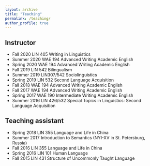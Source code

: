```yaml
---
layout: archive
title: "Teaching"
permalink: /teaching/
author_profile: true
---
```



## Instructor

- Fall 2020 LIN 405 Writing in Linguistics
- Summer 2020 WAE 194 Advanced Writing Academic English
- Spring 2020 WAE 194 Advanced Writing Academic English
- Fall 2019 LIN 542 Bilingualism
- Summer 2019 LIN307/542 Sociolinguistics
- Spring 2019 LIN 532 Second Language Acquisition
- Fall 2018  WAE 194 Advanced Writing Academic English
- Fall 2017  WAE 194 Advanced Writing Academic English
- Spring 2017  WAE 190 Intermediate Writing Academic English
- Summer 2016  LIN 426/532 Special Topics in Linguistics: Second Language Acquisition 
     

## Teaching assistant


- Spring 2018  LIN 355 Language and Life in China 
- Summer 2017  Introduction to Semantics (NYI-XV in St. Petersburg, Russia) 
- Fall 2016  LIN 355 Language and Life in China 
- Spring 2016  LIN 101 Human Language 
- Fall 2015  LIN 431 Structure of Uncommonly Taught Language 